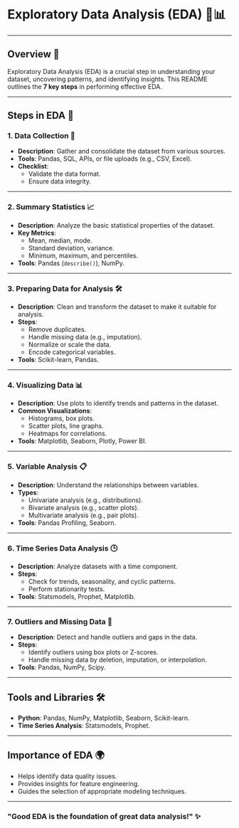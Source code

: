 # Exploratory Data Analysis (EDA) 🧐📊

---

## Overview 🌟
Exploratory Data Analysis (EDA) is a crucial step in understanding your dataset, uncovering patterns, and identifying insights. This README outlines the **7 key steps** in performing effective EDA.

---

## Steps in EDA 🚀

### 1. Data Collection 📂
- **Description**: Gather and consolidate the dataset from various sources.
- **Tools**: Pandas, SQL, APIs, or file uploads (e.g., CSV, Excel).
- **Checklist**:
  - Validate the data format.
  - Ensure data integrity.

---

### 2. Summary Statistics 📈
- **Description**: Analyze the basic statistical properties of the dataset.
- **Key Metrics**:
  - Mean, median, mode.
  - Standard deviation, variance.
  - Minimum, maximum, and percentiles.
- **Tools**: Pandas (`describe()`), NumPy.

---

### 3. Preparing Data for Analysis 🛠️
- **Description**: Clean and transform the dataset to make it suitable for analysis.
- **Steps**:
  - Remove duplicates.
  - Handle missing data (e.g., imputation).
  - Normalize or scale the data.
  - Encode categorical variables.
- **Tools**: Scikit-learn, Pandas.

---

### 4. Visualizing Data 📊
- **Description**: Use plots to identify trends and patterns in the dataset.
- **Common Visualizations**:
  - Histograms, box plots.
  - Scatter plots, line graphs.
  - Heatmaps for correlations.
- **Tools**: Matplotlib, Seaborn, Plotly, Power BI.

---

### 5. Variable Analysis 📋
- **Description**: Understand the relationships between variables.
- **Types**:
  - Univariate analysis (e.g., distributions).
  - Bivariate analysis (e.g., scatter plots).
  - Multivariate analysis (e.g., pair plots).
- **Tools**: Pandas Profiling, Seaborn.

---

### 6. Time Series Data Analysis 🕒
- **Description**: Analyze datasets with a time component.
- **Steps**:
  - Check for trends, seasonality, and cyclic patterns.
  - Perform stationarity tests.
- **Tools**: Statsmodels, Prophet, Matplotlib.

---

### 7. Outliers and Missing Data 🚨
- **Description**: Detect and handle outliers and gaps in the data.
- **Steps**:
  - Identify outliers using box plots or Z-scores.
  - Handle missing data by deletion, imputation, or interpolation.
- **Tools**: Pandas, NumPy, Scipy.

---

## Tools and Libraries 🛠️
- **Python**: Pandas, NumPy, Matplotlib, Seaborn, Scikit-learn.
- **Time Series Analysis**: Statsmodels, Prophet.

---

## Importance of EDA 🌍
- Helps identify data quality issues.
- Provides insights for feature engineering.
- Guides the selection of appropriate modeling techniques.

---

### "Good EDA is the foundation of great data analysis!" ✨
